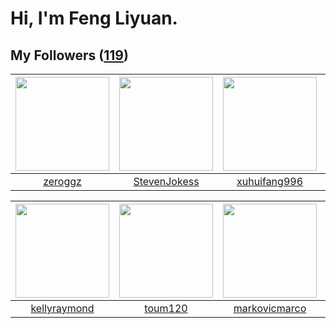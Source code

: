 # Hi, I'm Feng Liyuan.

## My Followers ([119](https://github.com/SunRunAway?tab=followers))

| <img src="https://avatars.githubusercontent.com/u/55519398?v=4" width="150" height="150" /> | <img src="https://avatars.githubusercontent.com/u/71307974?v=4" width="150" height="150" /> | <img src="https://avatars.githubusercontent.com/u/50138288?v=4" width="150" height="150" /> | <img src="https://avatars.githubusercontent.com/u/44160838?v=4" width="150" height="150" /> |
| :-----------------------------------------------------------------------------------------: | :-----------------------------------------------------------------------------------------: | :-----------------------------------------------------------------------------------------: | :-----------------------------------------------------------------------------------------: |
|                            [zeroggz](https://github.com/zeroggz)                            |                       [StevenJokess](https://github.com/StevenJokess)                       |                       [xuhuifang996](https://github.com/xuhuifang996)                       |                           [Gravifer](https://github.com/Gravifer)                           |

| <img src="https://avatars.githubusercontent.com/u/58126365?v=4" width="150" height="150" /> | <img src="https://avatars.githubusercontent.com/u/57785890?v=4" width="150" height="150" /> | <img src="https://avatars.githubusercontent.com/u/52882128?v=4" width="150" height="150" /> | <img src="https://avatars.githubusercontent.com/u/51537937?v=4" width="150" height="150" /> |
| :-----------------------------------------------------------------------------------------: | :-----------------------------------------------------------------------------------------: | :-----------------------------------------------------------------------------------------: | :-----------------------------------------------------------------------------------------: |
|                       [kellyraymond](https://github.com/kellyraymond)                       |                            [toum120](https://github.com/toum120)                            |                      [markovicmarco](https://github.com/markovicmarco)                      |                 [SunRunAwayAwayAway](https://github.com/SunRunAwayAwayAway)                 |
